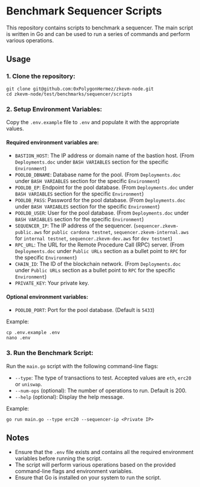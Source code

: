 
# Benchmark Sequencer Scripts

This repository contains scripts to benchmark a sequencer. The main script is written in Go and can be used to run a series of commands and perform various operations.

## Usage

### 1. Clone the repository:
   ```
   git clone git@github.com:0xPolygonHermez/zkevm-node.git
   cd zkevm-node/test/benchmarks/sequencer/scripts
   ```

### 2. Setup Environment Variables:
   Copy the `.env.example` file to `.env` and populate it with the appropriate values. 
   
   #### Required environment variables are:
   - `BASTION_HOST`: The IP address or domain name of the bastion host. (From `Deployments.doc` under `BASH VARIABLES` section for the specific `Environment`)
   - `POOLDB_DBNAME`: Database name for the pool. (From `Deployments.doc` under `BASH VARIABLES` section for the specific `Environment`)
   - `POOLDB_EP`: Endpoint for the pool database. (From `Deployments.doc` under `BASH VARIABLES` section for the specific `Environment`)
   - `POOLDB_PASS`: Password for the pool database. (From `Deployments.doc` under `BASH VARIABLES` section for the specific `Environment`)
   - `POOLDB_USER`: User for the pool database. (From `Deployments.doc` under `BASH VARIABLES` section for the specific `Environment`)
   - `SEQUENCER_IP`: The IP address of the sequencer. (`sequencer.zkevm-public.aws` for `public cardona testnet`, `sequencer.zkevm-internal.aws` for `internal testnet`, `sequencer.zkevm-dev.aws` for `dev testnet`)
   - `RPC_URL`: The URL for the Remote Procedure Call (RPC) server. (From `Deployments.doc` under `Public URLs` section as a bullet point to `RPC` for the specific `Environment`)
   - `CHAIN_ID`: The ID of the blockchain network. (From `Deployments.doc` under `Public URLs` section as a bullet point to `RPC` for the specific `Environment`)
   - `PRIVATE_KEY`: Your private key.

   #### Optional environment variables:
   - `POOLDB_PORT`: Port for the pool database. (Default is `5433`)

   Example:
   ```
   cp .env.example .env
   nano .env
   ```
### 3. Run the Benchmark Script:
   Run the `main.go` script with the following command-line flags:
   - `--type`: The type of transactions to test. Accepted values are `eth`, `erc20` or `uniswap`.
   - `--num-ops` (optional): The number of operations to run. Default is 200.
   - `--help` (optional): Display the help message.

   Example:
   ```
   go run main.go --type erc20 --sequencer-ip <Private IP>
   ```

## Notes

- Ensure that the `.env` file exists and contains all the required environment variables before running the script.
- The script will perform various operations based on the provided command-line flags and environment variables.
- Ensure that Go is installed on your system to run the script.